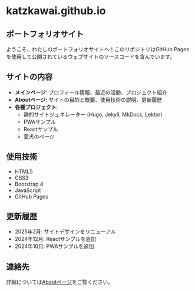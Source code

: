 # katzkawai.github.io

## ポートフォリオサイト

ようこそ、わたしのポートフォリオサイトへ！このリポジトリはGitHub Pagesを使用して公開されているウェブサイトのソースコードを含んでいます。

## サイトの内容

- **メインページ**: プロフィール情報、最近の活動、プロジェクト紹介
- **Aboutページ**: サイトの目的と概要、使用技術の説明、更新履歴
- **各種プロジェクト**:
  - 静的サイトジェネレーター (Hugo, Jekyll, MkDocs, Lektor)
  - PWAサンプル
  - Reactサンプル
  - 愛犬のページ

## 使用技術

- HTML5
- CSS3
- Bootstrap 4
- JavaScript
- GitHub Pages

## 更新履歴

- 2025年2月: サイトデザインをリニューアル
- 2024年12月: Reactサンプルを追加
- 2024年10月: PWAサンプルを追加

## 連絡先

詳細については[Aboutページ](about.html)をご覧ください。
